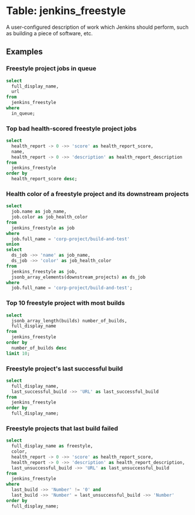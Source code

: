 # Table: jenkins_freestyle

A user-configured description of work which Jenkins should perform, such as building a piece of software, etc.

## Examples

### Freestyle project jobs in queue

```sql
select
  full_display_name,
  url
from
  jenkins_freestyle
where
  in_queue;
```

### Top bad health-scored freestyle project jobs

```sql
select
  health_report -> 0 ->> 'score' as health_report_score,
  name,
  health_report -> 0 ->> 'description' as health_report_description
from
  jenkins_freestyle
order by 
  health_report_score desc;
```

### Health color of a freestyle project and its downstream projects

```sql
select
  job.name as job_name,
  job.color as job_health_color
from
  jenkins_freestyle as job
where
  job.full_name = 'corp-project/build-and-test'
union
select
  ds_job ->> 'name' as job_name,
  ds_job ->> 'color' as job_health_color
from
  jenkins_freestyle as job,
  jsonb_array_elements(downstream_projects) as ds_job
where
  job.full_name = 'corp-project/build-and-test';
```

### Top 10 freestyle project with most builds

```sql
select
  jsonb_array_length(builds) number_of_builds,
  full_display_name
from
  jenkins_freestyle
order by
  number_of_builds desc
limit 10;
```

### Freestyle project's last successful build

```sql
select
  full_display_name,
  last_successful_build ->> 'URL' as last_successful_build
from
  jenkins_freestyle
order by
  full_display_name;
```

### Freestyle projects that last build failed

```sql
select
  full_display_name as freestyle,
  color,
  health_report -> 0 ->> 'score' as health_report_score,
  health_report -> 0 ->> 'description' as health_report_description,
  last_unsuccessful_build ->> 'URL' as last_unsuccessful_build
from
  jenkins_freestyle
where
  last_build ->> 'Number' != '0' and
  last_build ->> 'Number' = last_unsuccessful_build ->> 'Number'
order by
  full_display_name;
```
